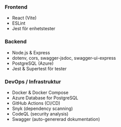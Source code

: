 ### Frontend
- React (Vite)
- ESLint
- Jest för enhetstester

### Backend
- Node.js & Express
- dotenv, cors, swagger-jsdoc, swagger-ui-express
- PostgreSQL (Azure)
- Jest & Supertest för tester

### DevOps / Infrastruktur
- Docker & Docker Compose
- Azure Database for PostgreSQL
- GitHub Actions (CI/CD)
- Snyk (dependency scanning)
- CodeQL (security analysis)
- Swagger (auto-genererad dokumentation)
